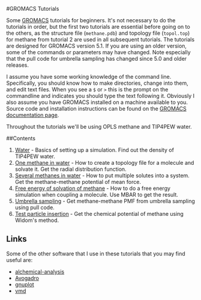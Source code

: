 #GROMACS Tutorials

Some [GROMACS](http://www.gromacs.org) tutorials for beginners. It's not
necessary to do the tutorials in order, but the first two
tutorials are essential before going on to the others, as the structure file
(`methane.pdb`) and topology file (`topol.top`) for methane from tutorial 2 are
used in all subsequent tutorials. The tutorials are designed for GROMACS version
5.1. If you are using an older version, some of the commands or parameters may
have changed. Note especially that the pull code for umbrella sampling has
changed since 5.0 and older releases.

I assume you have some working knowledge of the command line. Specifically, you
should know how to make directories, change into them, and edit text files. When
you see a `$` or `>` this is the prompt on the commandline and indicates you
should type the text following it. Obviously I also assume you have GROMACS
installed on a machine available to you. Source code and installation
instructions can be found on the [GROMACS documentation
page](http://manual.gromacs.org/documentation/5.1/).

Throughout the tutorials we'll be using OPLS methane and TIP4PEW water.

##Contents

1. [Water](https://github.com/wesbarnett/gromacs-tutorials/blob/master/1_tip4pew_water/README.md) - Basics of setting up a simulation. Find out the
   density of TIP4PEW water.
2. [One methane in water](https://github.com/wesbarnett/gromacs-tutorials/blob/master/2_methane_in_water/README.md) - How to create a topology file
   for a molecule and solvate it. Get the radial distribution function.
3. [Several methanes in water](https://github.com/wesbarnett/gromacs-tutorials/blob/master/3_methanes_in_water/README.md) - How to put multiple
   solutes into a system. Get the methane-methane potential of mean force.
4. [Free energy of solvation of methane](https://github.com/wesbarnett/gromacs-tutorials/blob/master/4_methane_fe/README.md) - How to do a free energy
   simulation when coupling a molecule. Use MBAR to get the result.
5. [Umbrella sampling](https://github.com/wesbarnett/gromacs-tutorials/blob/master/5_umbrella/README.md) - Get methane-methane PMF from umbrella sampling using pull
   code.
6. [Test particle insertion](https://github.com/wesbarnett/gromacs-tutorials/blob/master/6_tpi/README.md) - Get the chemical potential of methane using Widom's method.

## Links

Some of the other software that I use in these tutorials that you may find
useful are:

* [alchemical-analysis](https://github.com/MobleyLab/alchemical-analysis)
* [Avogadro](http://avogadro.cc/wiki/Main_Page)
* [gnuplot](http://www.gnuplot.info/)
* [vmd](http://www.ks.uiuc.edu/Research/vmd/)

